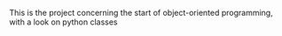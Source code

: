 This is the project concerning the start of object-oriented programming, with a look on python classes